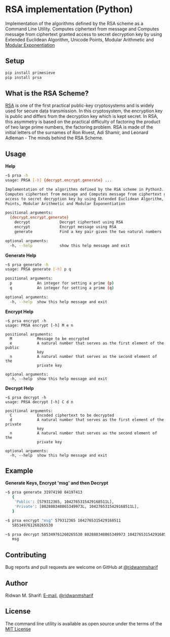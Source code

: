 # RSA implementation (Python)

Implementation of the algorithms defined by the RSA scheme as a Command Line Utility.
Computes ciphertext from message and Computes message from ciphertext granted access to secret 
decryption key by using Extended Euclidean Algorithm, Unicode Points,
Modular Arithmetic  and [Modular Exponentiation](https://en.wikipedia.org/wiki/Modular_exponentiation)

## Setup
```sh
pip install primesieve
pip install prsa
```

## What is the RSA Scheme?

[RSA](https://en.wikipedia.org/wiki/RSA_(cryptosystem)) is one of the first practical public-key 
cryptosystems and is widely used for secure data transmission. In this cryptosystem, the encryption key 
is public and differs from the decryption key which is kept secret. In RSA, this asymmetry is based on 
the practical difficulty of factoring the product of two large prime numbers, the factoring problem. 
RSA is made of the initial letters of the surnames of Ron Rivest, Adi Shamir, and Leonard Adleman - The minds behind
the RSA Scheme.

## Usage

**Help**

```sh
~$ prsa -h
usage: PRSA [-h] {decrypt,encrypt,generate} ...

Implementation of the algorithms defined by the RSA scheme in Python3.
Computes ciphertext from message and Computes message from ciphertext granted
access to secret decryption key by using Extended Euclidean Algorithm, Unicode
Points, Modular Arithmetic and Modular Exponentiation

positional arguments:
  {decrypt,encrypt,generate}
    decrypt             Decrypt ciphertext using RSA
    encrypt             Encrypt message using RSA
    generate            Find a key pair given the two natural numbers

optional arguments:
  -h, --help            show this help message and exit
```

**Generate Help**

```sh
~$ prsa generate -h
usage: PRSA generate [-h] p q

positional arguments:
  p           An integer for setting a prime (p)
  q           An integer for setting a prime (q)

optional arguments:
  -h, --help  show this help message and exit
```

**Encrypt Help**

```
~$ prsa encrypt -h
usage: PRSA encrypt [-h] M e n

positional arguments:
  M           Message to be encrypted
  e           A natural number that serves as the first element of the public
              key
  n           A natural number that serves as the second element of the
              private key

optional arguments:
  -h, --help  show this help message and exit
```
**Decrypt Help**

```
~$ prsa decrypt -h
usage: PRSA decrypt [-h] C d n

positional arguments:
  C           Encoded ciphertext to be decrypted
  d           A natural number that serves as the first element of the private
              key
  n           A natural number that serves as the second element of the
              private key

optional arguments:
  -h, --help  show this help message and exit
```

## Example

**Generate Keys, Encrypt 'msg' and then Decrypt**
 
```sh
~$ prsa generate 31974198 84197413
   {
	'Public': [579312365, 1042765315429168511L], 
	'Private': [802880348865349973L, 1042765315429168511L],
   }

~$ prsa encrypt "msg" 579312365 1042765315429168511
   585349761260265530

~$ prsa decrypt 585349761260265530 802880348865349973 1042765315429168511
   msg
```

## Contributing

Bug reports and pull requests are welcome on GitHub at [@ridwanmsharif](https://www.github.com/ridwanmsharif)

## Author

Ridwan M. Sharif: [E-mail](ridwanmsharif@hotmail.com), [@ridwanmsharif](https://www.github.com/ridwanmsharif)

## License

The command line utility is available as open source under the terms of
the [MIT License](https://opensource.org/licenses/MIT)
